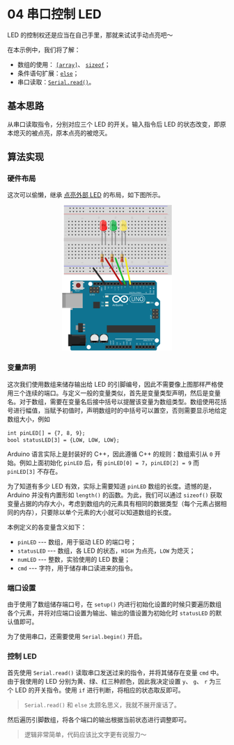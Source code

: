 # 04 串口控制 LED

LED 的控制权还是应当在自己手里，那就来试试手动点亮吧～

在本示例中，我们将了解：

- 数组的使用：
    [`[array]`](https://www.arduino.cc/reference/en/language/variables/data-types/array/)、
    [`sizeof`](https://www.arduino.cc/reference/en/language/variables/utilities/sizeof/)；
- 条件语句扩展：[`else`](https://www.arduino.cc/reference/en/language/structure/control-structure/else/)；
- 串口读取：[`Serial.read()`](https://www.arduino.cc/reference/en/language/functions/communication/serial/read/)。


## 基本思路

从串口读取指令，分别对应三个 LED 的开关。输入指令后 LED 的状态改变，即原本熄灭的被点亮，原本点亮的被熄灭。


## 算法实现

### 硬件布局

这次可以偷懒，继承 [点亮外部 LED](../03_ExternalLED/README.md) 的布局，如下图所示。

<div align=center>
    <img src=./ControlLED.svg width=50% />
</div>


### 变量声明

这次我们使用数组来储存输出给 LED 的引脚编号，因此不需要像上图那样严格使用三个连续的端口。与定义一般的变量类似，首先是变量类型声明，然后是变量名。对于数组，需要在变量名后接中括号以提醒该变量为数组类型。数组使用花括号进行幅值，当赋予初值时，声明数组时的中括号可以置空，否则需要显示地给定数组大小，例如

```arduino
int pinLED[] = {7, 8, 9};
bool statusLED[3] = {LOW, LOW, LOW};
```

Arduino 语言实际上是封装好的 C++，因此遵循 C++ 的规则：数组索引从 `0` 开始。例如上面初始化 `pinLED` 后，有 `pinLED[0] = 7`，`pinLED[2] = 9` 而 `pinLED[3]` 不存在。

为了知道有多少 LED 有效，实际上需要知道 `pinLED` 数组的长度。遗憾的是，Arduino 并没有内置形如 `length()` 的函数。为此，我们可以通过 `sizeof()` 获取变量占据的内存大小，考虑到数组内的元素具有相同的数据类型（每个元素占据相同的内存），只要除以单个元素的大小就可以知道数组的长度。

本例定义的各变量含义如下：

- `pinLED` --- 数组，用于驱动 LED 的端口号；
- `statusLED` --- 数组，各 LED 的状态，`HIGH` 为点亮，`LOW` 为熄灭；
- `numLED` --- 整数，实验使用的 LED 数量；
- `cmd` --- 字符，用于储存串口读进来的指令。


### 端口设置

由于使用了数组储存端口号，在 `setup()` 内进行初始化设置的时候只要遍历数组各个元素，并将对应端口设置为输出、输出的值设置为初始化时 `statusLED` 的默认值即可。

为了使用串口，还需要使用 `Serial.begin()` 开启。


### 控制 LED

首先使用 `Serial.read()` 读取串口发送过来的指令，并将其储存在变量 `cmd` 中。由于我使用的 LED 分别为黄、绿、红三种颜色，因此我决定设置 `y`、 `g`、 `r` 为三个 LED 的开关指令。使用 `if` 进行判断，将相应的状态取反即可。

> `Serial.read()` 和 `else` 太顾名思义，我就不展开废话了。

然后遍历引脚数组，将各个端口的输出根据当前状态进行调整即可。

> 逻辑非常简单，代码应该比文字更有说服力～